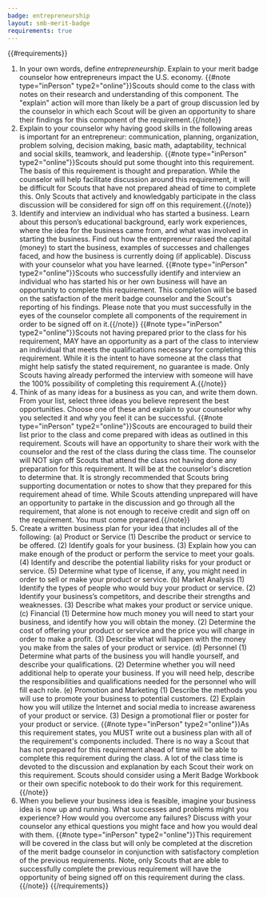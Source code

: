 ```yaml
---
badge: entrepreneurship
layout: smb-merit-badge
requirements: true
---
```


{{#requirements}}
1. In your own words, define *entrepreneurship*. Explain to your merit badge counselor how entrepreneurs impact the U.S. economy.
    {{#note type="inPerson" type2="online"}}Scouts should come to the class with notes on their research and understanding of this component. The "explain" action will more than likely be a part of group discussion led by the counselor in which each Scout will be given an opportunity to share their findings for this component of the requirement.{{/note}}
2. Explain to your counselor why having good skills in the following areas is important for an entrepreneur: communication, planning, organization, problem solving, decision making, basic math, adaptability, technical and social skills, teamwork, and leadership.
    {{#note type="inPerson" type2="online"}}Scouts should put some thought into this requirement.  The basis of this requirement is thought and preparation. While the counselor will help facilitate discussion around this requirement, it will be difficult for Scouts that have not prepared ahead of time to complete this.  Only Scouts that actively and knowledgably participate in the class discussion will be considered for sign off on this requirement.{{/note}}
3. Identify and interview an individual who has started a business. Learn about this person’s educational background, early work experiences, where the idea for the business came from, and what was involved in starting the business. Find out how the entrepreneur raised the capital (money) to start the business, examples of successes and challenges faced, and how the business is currently doing (if applicable). Discuss with your counselor what you have learned.
    {{#note type="inPerson" type2="online"}}Scouts who successfully identify and interview an individual who has started his or her own business will have an opportunity to complete this requirement. This completion will be based on the satisfaction of the merit badge counselor and the Scout's reporting of his findings.  Please note that you must successfully in the eyes of the counselor complete all components of the requirement in order to be signed off on it.{{/note}}
    {{#note type="inPerson" type2="online"}}Scouts not having prepared prior to the class for his requirement, MAY have an opportunity as a part of the class to interview an individual that meets the qualifications necessary for completing this requirement.  While it is the intent to have someone at the class that might help satisfy the stated requirement, no guarantee is made.  Only Scouts having already performed the interview with someone will have the 100% possibility of completing this requirement A.{{/note}}
4. Think of as many ideas for a business as you can, and write them down. From your list, select three ideas you believe represent the best opportunities. Choose one of these and explain to your counselor why you selected it and why you feel it can be successful.
    {{#note type="inPerson" type2="online"}}Scouts are encouraged to build their list prior to the class and come prepared with ideas as outlined in this requirement.  Scouts will have an opportunity to share their work with the counselor and the rest of the class during the class time.  The counselor will NOT sign off Scouts that attend the class not having done any preparation for this requirement.  It will be at the counselor's discretion to determine that.  It is strongly recommended that Scouts bring supporting documentation or notes to show that they prepared for this requirement ahead of time.  While Scouts attending unprepared will have an opportunity to partake in the discussion and go through all the requirement, that alone is not enough to receive credit and sign off on the requirement.  You must come prepared.{{/note}}
5. Create a written business plan for your idea that includes all of the following:
    (a) Product or Service
        (1) Describe the product or service to be offered.
        (2) Identify goals for your business.
        (3) Explain how you can make enough of the product or perform the service to meet your goals.
        (4) Identify and describe the potential liability risks for your product or service.
        (5) Determine what type of license, if any, you might need in order to sell or make your product or service.
    (b) Market Analysis
        (1) Identify the types of people who would buy your product or service.
        (2) Identify your business’s competitors, and describe their strengths and weaknesses.
        (3) Describe what makes your product or service unique.
    (c) Financial
        (1) Determine how much money you will need to start your business, and identify how you will obtain the money.
        (2) Determine the cost of offering your product or service and the price you will charge in order to make a profit.
        (3) Describe what will happen with the money you make from the sales of your product or service.
    (d) Personnel
        (1) Determine what parts of the business you will handle yourself, and describe your qualifications.
        (2) Determine whether you will need additional help to operate your business. If you will need help, describe the responsibilities and qualifications needed for the personnel who will fill each role.
    (e) Promotion and Marketing
        (1) Describe the methods you will use to promote your business to potential customers.
        (2) Explain how you will utilize the Internet and social media to increase awareness of your product or service.
        (3) Design a promotional flier or poster for your product or service.
    {{#note type="inPerson" type2="online"}}As this requirement states, you MUST write out a business plan with all of the requirement's components included.  There is no way a Scout that has not prepared for this requirement ahead of time will be able to complete this requirement during the class.  A lot of the class time is devoted to the discussion and explanation by each Scout their work on this requirement.  Scouts should consider using a Merit Badge Workbook or their own specific notebook to do their work for this requirement.{{/note}}
6. When you believe your business idea is feasible, imagine your business idea is now up and running. What successes and problems might you experience? How would you overcome any failures? Discuss with your counselor any ethical questions you might face and how you would deal with them.
    {{#note type="inPerson" type2="online"}}This requirement will be covered in the class but will only be completed at the discretion of the merit badge counselor in conjunction with satisfactory completion of the previous requirements. Note, only Scouts that are able to successfully complete the previous requirement will have the opportunity of being signed off on this requirement during the class.{{/note}}
{{/requirements}}
